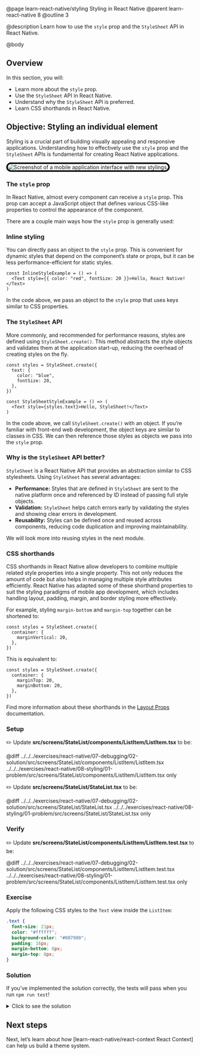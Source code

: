 @page learn-react-native/styling Styling in React Native
@parent learn-react-native 8
@outline 3

@description Learn how to use the `style` prop and the `StyleSheet` API in React Native.

@body

## Overview

In this section, you will:

- Learn more about the `style` prop.
- Use the `StyleSheet` API in React Native.
- Understand why the `StyleSheet` API is preferred.
- Learn CSS shorthands in React Native.

## Objective: Styling an individual element

Styling is a crucial part of building visually appealing and responsive applications.
Understanding how to effectively use the `style` prop and the `StyleSheet` APIs is fundamental for creating React Native applications.

<img alt="Screenshot of a mobile application interface with new stylings." src="../static/img/react-native/08-styling/01-solution-styling.png" style="max-height: 750px; border: 4px solid black; border-radius: 25px;"/>

### The `style` prop

In React Native, almost every component can receive a `style` prop.
This prop can accept a JavaScript object that defines various CSS-like properties to control the appearance of the component.

There are a couple main ways how the `style` prop is generally used:

### Inline styling

You can directly pass an object to the `style` prop.
This is convenient for dynamic styles that depend on the component’s state or props, but it can be less performance-efficient for static styles.

```tsx
const InlineStyleExample = () => (
  <Text style={{ color: "red", fontSize: 20 }}>Hello, React Native!</Text>
)
```

In the code above, we pass an object to the `style` prop that uses keys similar to CSS properties.

### The `StyleSheet` API

More commonly, and recommended for performance reasons, styles are defined using `StyleSheet.create()`.
This method abstracts the style objects and validates them at the application start-up, reducing the overhead of creating styles on the fly.

```tsx
const styles = StyleSheet.create({
  text: {
    color: "blue",
    fontSize: 20,
  },
})

const StyleSheetStyleExample = () => (
  <Text style={styles.text}>Hello, StyleSheet!</Text>
)
```

In the code above, we call `StyleSheet.create()` with an object.
If you’re familiar with front-end web development, the object keys are similar to classes in CSS.
We can then reference those styles as objects we pass into the `style` prop.

### Why is the `StyleSheet` API better?

`StyleSheet` is a React Native API that provides an abstraction similar to CSS stylesheets.
Using `StyleSheet` has several advantages:

- **Performance:** Styles that are defined in `StyleSheet` are sent to the native platform once and referenced by ID instead of passing full style objects.
- **Validation:** `StyleSheet` helps catch errors early by validating the styles and showing clear errors in development.
- **Reusability:** Styles can be defined once and reused across components, reducing code duplication and improving maintainability.

We will look more into reusing styles in the next module.

### CSS shorthands

CSS shorthands in React Native allow developers to combine multiple related style properties into a single property.
This not only reduces the amount of code but also helps in managing multiple style attributes efficiently.
React Native has adapted some of these shorthand properties to suit the styling paradigms of mobile app development, which includes handling layout, padding, margin, and border styling more effectively.

For example, styling `margin-bottom` and `margin-top` together can be shortened to:

```tsx
const styles = StyleSheet.create({
  container: {
    marginVertical: 20,
  },
})
```

This is equivalent to:

```tsx
const styles = StyleSheet.create({
  container: {
    marginTop: 20,
    marginBottom: 20,
  },
})
```

Find more information about these shorthands in the [Layout Props](https://reactnative.dev/docs/layout-props?language=typescript) documentation.

### Setup

✏️ Update **src/screens/StateList/components/ListItem/ListItem.tsx** to be:

@diff ../../../exercises/react-native/07-debugging/02-solution/src/screens/StateList/components/ListItem/ListItem.tsx ../../../exercises/react-native/08-styling/01-problem/src/screens/StateList/components/ListItem/ListItem.tsx only

✏️ Update **src/screens/StateList/StateList.tsx** to be:

@diff ../../../exercises/react-native/07-debugging/02-solution/src/screens/StateList/StateList.tsx ../../../exercises/react-native/08-styling/01-problem/src/screens/StateList/StateList.tsx only

### Verify

✏️ Update **src/screens/StateList/components/ListItem/ListItem.test.tsx** to be:

@diff ../../../exercises/react-native/07-debugging/02-solution/src/screens/StateList/components/ListItem/ListItem.test.tsx ../../../exercises/react-native/08-styling/01-problem/src/screens/StateList/components/ListItem/ListItem.test.tsx only

### Exercise

Apply the following CSS styles to the `Text` view inside the `ListItem`:

```css
.text {
  font-size: 21px;
  color: "#ffffff";
  background-color: "#007980";
  padding: 16px;
  margin-bottom: 8px;
  margin-top: 8px;
}
```

### Solution

If you’ve implemented the solution correctly, the tests will pass when you run `npm run test`!

<details>
<summary>Click to see the solution</summary>

✏️ Update **src/screens/StateList/components/ListItem/ListItem.tsx** to be:

@diff ../../../exercises/react-native/08-styling/01-problem/src/screens/StateList/components/ListItem/ListItem.tsx ../../../exercises/react-native/08-styling/01-solution/src/screens/StateList/components/ListItem/ListItem.tsx only

</details>

## Next steps

Next, let’s learn about how [learn-react-native/react-context React Context] can help us build a theme system.
